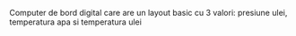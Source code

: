 Computer de bord digital care are un layout basic cu 3 valori: presiune ulei, temperatura apa si temperatura ulei
